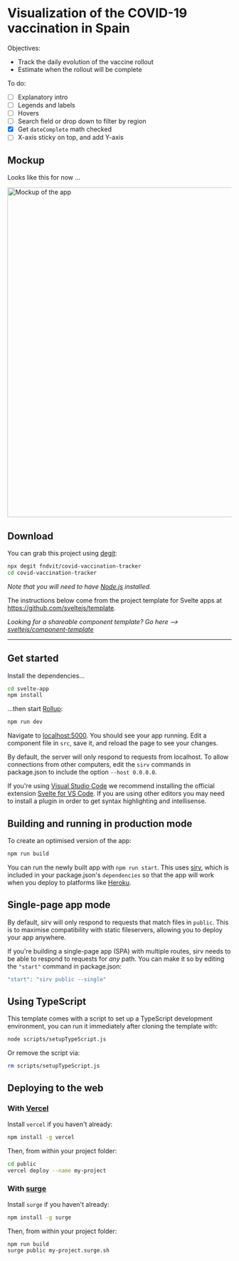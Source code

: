 # Visualization of the COVID-19 vaccination in Spain

Objectives:
* Track the daily evolution of the vaccine rollout
* Estimate when the rollout will be complete

To do:
- [ ] Explanatory intro
- [ ] Legends and labels
- [ ] Hovers
- [ ] Search field or drop down to filter by region
- [x] Get `dateComplete` math checked
- [ ] X-axis sticky on top, and add Y-axis

## Mockup
Looks like this for now ... 

<img alt='Mockup of the app' src='https://github.com/fndvit/covid-vaccination-tracker/blob/main/app/mockup.png?raw=true' width='698px' height='740px' />

## Download

You can grab this project using [degit](https://github.com/Rich-Harris/degit):

```bash
npx degit fndvit/covid-vaccination-tracker
cd covid-vaccination-tracker
```

*Note that you will need to have [Node.js](https://nodejs.org) installed.*

The instructions below come from the project template for Svelte apps at https://github.com/sveltejs/template.

*Looking for a shareable component template? Go here --> [sveltejs/component-template](https://github.com/sveltejs/component-template)*

---

## Get started

Install the dependencies...

```bash
cd svelte-app
npm install
```

...then start [Rollup](https://rollupjs.org):

```bash
npm run dev
```

Navigate to [localhost:5000](http://localhost:5000). You should see your app running. Edit a component file in `src`, save it, and reload the page to see your changes.

By default, the server will only respond to requests from localhost. To allow connections from other computers, edit the `sirv` commands in package.json to include the option `--host 0.0.0.0`.

If you're using [Visual Studio Code](https://code.visualstudio.com/) we recommend installing the official extension [Svelte for VS Code](https://marketplace.visualstudio.com/items?itemName=svelte.svelte-vscode). If you are using other editors you may need to install a plugin in order to get syntax highlighting and intellisense.

## Building and running in production mode

To create an optimised version of the app:

```bash
npm run build
```

You can run the newly built app with `npm run start`. This uses [sirv](https://github.com/lukeed/sirv), which is included in your package.json's `dependencies` so that the app will work when you deploy to platforms like [Heroku](https://heroku.com).


## Single-page app mode

By default, sirv will only respond to requests that match files in `public`. This is to maximise compatibility with static fileservers, allowing you to deploy your app anywhere.

If you're building a single-page app (SPA) with multiple routes, sirv needs to be able to respond to requests for *any* path. You can make it so by editing the `"start"` command in package.json:

```js
"start": "sirv public --single"
```

## Using TypeScript

This template comes with a script to set up a TypeScript development environment, you can run it immediately after cloning the template with:

```bash
node scripts/setupTypeScript.js
```

Or remove the script via:

```bash
rm scripts/setupTypeScript.js
```

## Deploying to the web

### With [Vercel](https://vercel.com)

Install `vercel` if you haven't already:

```bash
npm install -g vercel
```

Then, from within your project folder:

```bash
cd public
vercel deploy --name my-project
```

### With [surge](https://surge.sh/)

Install `surge` if you haven't already:

```bash
npm install -g surge
```

Then, from within your project folder:

```bash
npm run build
surge public my-project.surge.sh
```
